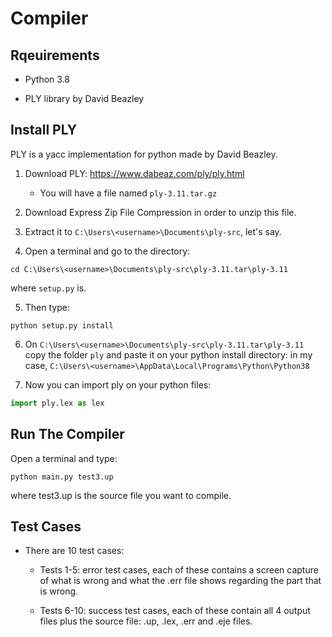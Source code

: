 # Compiler

## Rqeuirements

- Python 3.8

- PLY library by David Beazley

## Install PLY

PLY is a yacc implementation for python made by David Beazley.

1. Download PLY: https://www.dabeaz.com/ply/ply.html

    -  You will have a file named `ply-3.11.tar.gz`

2. Download Express Zip File Compression in order to unzip this file. 

3. Extract it to `C:\Users\<username>\Documents\ply-src`, let's say.

4. Open a terminal and go to the directory:

```
cd C:\Users\<username>\Documents\ply-src\ply-3.11.tar\ply-3.11
```

where `setup.py` is. 


5. Then type:

```
python setup.py install
```

6. On `C:\Users\<username>\Documents\ply-src\ply-3.11.tar\ply-3.11` copy the folder `ply` and paste it on your python install directory: in my case, `C:\Users\<username>\AppData\Local\Programs\Python\Python38`

7. Now you can import ply on your python files:

```python
import ply.lex as lex
```

## Run The Compiler

Open a terminal and type:

```
python main.py test3.up
```

where test3.up is the source file you want to compile.

## Test Cases

- There are 10 test cases:

    - Tests 1-5: error test cases, each of these contains a screen capture of what is wrong and what the .err file shows regarding the part that is wrong.

    - Tests 6-10: success test cases, each of these contain all 4 output files plus the source file: .up, .lex, .err and .eje files.
